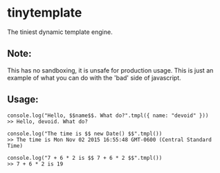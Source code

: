 # tinytemplate
The tiniest dynamic template engine.

## Note:
This has no sandboxing, it is unsafe for production usage. This is just an example of what you can do with the 'bad' side of javascript.

## Usage:

    console.log("Hello, $$name$$. What do?".tmpl({ name: "devoid" }))
    >> Hello, devoid. What do?

    console.log("The time is $$ new Date() $$".tmpl())
    >> The time is Mon Nov 02 2015 16:55:48 GMT-0600 (Central Standard Time)

    console.log("7 + 6 * 2 is $$ 7 + 6 * 2 $$".tmpl())
    >> 7 + 6 * 2 is 19

